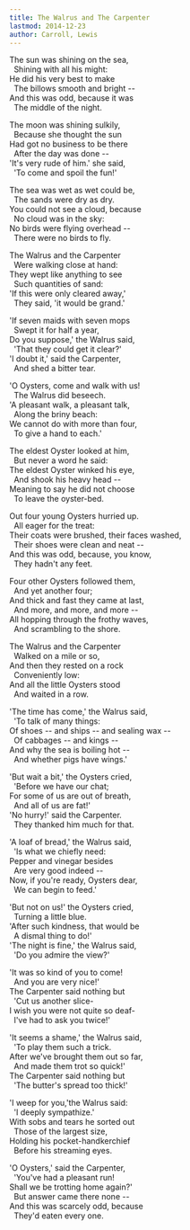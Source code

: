 ```yaml
---
title: The Walrus and The Carpenter
lastmod: 2014-12-23
author: Carroll, Lewis
---
```

The sun was shining on the sea,  
&nbsp; Shining with all his might:  
He did his very best to make  
&nbsp; The billows smooth and bright --  
And this was odd, because it was  
&nbsp; The middle of the night.  

The moon was shining sulkily,  
&nbsp; Because she thought the sun  
Had got no business to be there  
&nbsp; After the day was done --  
'It's very rude of him.' she said,  
&nbsp; 'To come and spoil the fun!'  

The sea was wet as wet could be,  
&nbsp; The sands were dry as dry.  
You could not see a cloud, because  
&nbsp; No cloud was in the sky:  
No birds were flying overhead --  
&nbsp; There were no birds to fly.  

The Walrus and the Carpenter  
&nbsp; Were walking close at hand:  
They wept like anything to see  
&nbsp; Such quantities of sand:  
'If this were only cleared away,'  
&nbsp; They said, 'it would be grand.'  

'If seven maids with seven mops  
&nbsp; Swept it for half a year,  
Do you suppose,' the Walrus said,  
&nbsp; 'That they could get it clear?'  
'I doubt it,' said the Carpenter,  
&nbsp; And shed a bitter tear.  

'O Oysters, come and walk with us!  
&nbsp; The Walrus did beseech.  
'A pleasant walk, a pleasant talk,  
&nbsp; Along the briny beach:  
We cannot do with more than four,  
&nbsp; To give a hand to each.'  

The eldest Oyster looked at him,  
&nbsp; But never a word he said:  
The eldest Oyster winked his eye,  
&nbsp; And shook his heavy head --  
Meaning to say he did not choose  
&nbsp; To leave the oyster-bed.  

Out four young Oysters hurried up.  
&nbsp; All eager for the treat:  
Their coats were brushed, their faces washed,  
&nbsp; Their shoes were clean and neat --  
And this was odd, because, you know,  
&nbsp; They hadn't any feet.  

Four other Oysters followed them,  
&nbsp; And yet another four;  
And thick and fast they came at last,  
&nbsp; And more, and more, and more --  
All hopping through the frothy waves,  
&nbsp; And scrambling to the shore.  

The Walrus and the Carpenter  
&nbsp; Walked on a mile or so,  
And then they rested on a rock  
&nbsp; Conveniently low:  
And all the little Oysters stood  
&nbsp; And waited in a row.  

'The time has come,' the Walrus said,  
&nbsp; 'To talk of many things:  
Of shoes -- and ships -- and sealing wax --  
&nbsp; Of cabbages -- and kings --  
And why the sea is boiling hot --  
&nbsp; And whether pigs have wings.'  

'But wait a bit,' the Oysters cried,  
&nbsp; 'Before we have our chat;  
For some of us are out of breath,  
&nbsp; And all of us are fat!'  
'No hurry!' said the Carpenter.  
&nbsp; They thanked him much for that.  

'A loaf of bread,' the Walrus said,  
&nbsp; 'Is what we chiefly need:  
Pepper and vinegar besides  
&nbsp; Are very good indeed --  
Now, if you're ready, Oysters dear,  
&nbsp; We can begin to feed.'  

'But not on us!' the Oysters cried,  
&nbsp; Turning a little blue.  
'After such kindness, that would be  
&nbsp; A dismal thing to do!'  
'The night is fine,' the Walrus said,  
&nbsp; 'Do you admire the view?'  

'It was so kind of you to come!  
&nbsp; And you are very nice!'  
The Carpenter said nothing but  
&nbsp; 'Cut us another slice-  
I wish you were not quite so deaf-  
&nbsp; I've had to ask you twice!'  

'It seems a shame,' the Walrus said,  
&nbsp; 'To play them such a trick.  
After we've brought them out so far,  
&nbsp; And made them trot so quick!'  
The Carpenter said nothing but  
&nbsp; 'The butter's spread too thick!'  

'I weep for you,'the Walrus said:  
&nbsp; 'I deeply sympathize.'  
With sobs and tears he sorted out  
&nbsp; Those of the largest size,  
Holding his pocket-handkerchief  
&nbsp; Before his streaming eyes.  

'O Oysters,' said the Carpenter,  
&nbsp; 'You've had a pleasant run!  
Shall we be trotting home again?'  
&nbsp; But answer came there none --  
And this was scarcely odd, because  
&nbsp; They'd eaten every one.


